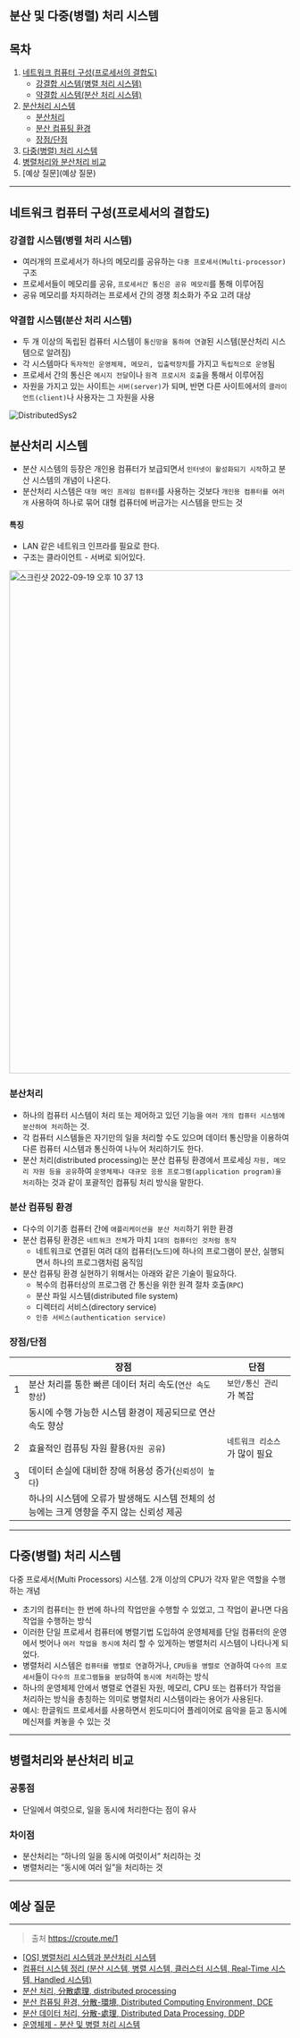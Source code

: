 ## 분산 및 다중(병렬) 처리 시스템

## 목차

1. [네트워크 컴퓨터 구성(프로세서의 결합도)](#네트워크-컴퓨터-구성프로세서의-결합도)
    - [강결합 시스템(병렬 처리 시스템)](#강결합-시스템병렬-처리-시스템)
    - [약결합 시스템(분산 처리 시스템)](#약결합-시스템분산-처리-시스템)
1. [분산처리 시스템](#분산처리-시스템)
    - [분산처리](#분산처리)
    - [분산 컴퓨팅 환경](#분산-컴퓨팅-환경)
    - [장점/단점](#장점단점)
1. [다중(병렬) 처리 시스템](#다중병렬-처리-시스템)
1. [병렬처리와 분산처리 비교]()
1. [예상 질문](예상 질문)

---

## 네트워크 컴퓨터 구성(프로세서의 결합도)

### 강결합 시스템(병렬 처리 시스템)

- 여러개의 프로세서가 하나의 메모리를 공유하는 `다중 프로세서(Multi-processor)` 구조
- 프로세서들이 메모리를 공유, `프로세서간 통신은 공유 메모리`를 통해 이루어짐
- 공유 메모리를 차지하려는 프로세서 간의 경쟁 최소화가 주요 고려 대상

### 약결합 시스템(분산 처리 시스템)

- 두 개 이상의 독립된 컴퓨터 시스템이 `통신망을 통하여 연결`된 시스템(분산처리 시스템으로 알려짐)
- 각 시스템마다 `독자적인 운영체제, 메모리, 입출력장치`를 가지고 `독립적으로 운영`됨
- 프로세서 간의 통신은 `메시지 전달`이나 `원격 프로시저 호출`을 통해서 이루어짐
- 자원을 가지고 있는 사이트는 `서버(server)`가 되며, 반면 다른 사이트에서의 `클라이언트(client)`나 사용자는 그 자원을 사용

![DistributedSys2](https://user-images.githubusercontent.com/75410527/191037669-e2661ceb-205e-4ced-8466-6ad1d06f94b0.png)

## 분산처리 시스템

- 분산 시스템의 등장은 개인용 컴퓨터가 보급되면서 `인터넷이 활성화되기 시작`하고 분산 시스템의 개념이 나온다.
- 분산처리 시스템은 `대형 메인 프레임 컴퓨터`를 사용하는 것보다 `개인용 컴퓨터를 여러 개` 사용하여 하나로 묶어 대형 컴퓨터에 버금가는 시스템을 만드는 것

#### 특징

- LAN 같은 네트워크 인프라를 필요로 한다.
- 구조는 클라이언트 - 서버로 되어있다.

<img width="900" alt="스크린샷 2022-09-19 오후 10 37 13" src="https://user-images.githubusercontent.com/75410527/191030512-ca002929-577b-458f-b66e-5dc0d81413c5.png">

### 분산처리

- 하나의 컴퓨터 시스템이 처리 또는 제어하고 있던 기능을 `여러 개의 컴퓨터 시스템에 분산하여 처리`하는 것.
- 각 컴퓨터 시스템들은 자기만의 일을 처리할 수도 있으며 데이터 통신망을 이용하여 다른 컴퓨터 시스템과 통신하여 나누어 처리하기도 한다.
- 분산 처리(distributed processing)는 분산 컴퓨팅 환경에서 프로세싱 `자원, 메모리 자원 등을 공유`하여 `운영체제나 대규모 응용 프로그램(application program)을 처리`하는 것과 같이 포괄적인 컴퓨팅 처리 방식을 말한다. 

### 분산 컴퓨팅 환경

- 다수의 이기종 컴퓨터 간에 `애플리케이션을 분산 처리`하기 위한 환경
- 분산 컴퓨팅 환경은 `네트워크 전체`가 마치 `1대의 컴퓨터인 것처럼 동작`
  - 네트워크로 연결된 여려 대의 컴퓨터(노드)에 하나의 프로그램이 분산, 실행되면서 하나의 프로그램처럼 움직임
- 분산 컴퓨팅 환경 실현하기 위해서는 아래와 같은 기술이 필요하다. 
    - 복수의 컴퓨터상의 프로그램 간 통신을 위한 원격 절차 호출(`RPC`)
    - 분산 파일 시스템(distributed file system)
    - 디렉터리 서비스(directory service)
    - `인증 서비스(authentication service)`

### 장점/단점

|   | 장점                                                                                     | 단점                        |
|---|------------------------------------------------------------------------------------------|-----------------------------|
| 1 | 분산 처리를 통한 빠른 데이터 처리 속도(`연산 속도 향상`)                                   | `보안/통신 관리`가 복잡       |
|   | 동시에 수행 가능한 시스템 환경이 제공되므로 연산 속도 향상                               |                             |
| 2 | 효율적인 컴퓨팅 자원 활용(`자원 공유`)                                                     | `네트워크 리소스`가 많이 필요 |
| 3 | 데이터 손실에 대비한 장애 허용성 증가(`신뢰성이 높다`)                                            |                             |
|   | 하나의 시스템에 오류가 발생해도 시스템 전체의 성능에는 크게 영향을 주지 않는 신뢰성 제공 |                             |

---

## 다중(병렬) 처리 시스템

다중 프로세서(Multi Processors) 시스템.
2개 이상의 CPU가 각자 맡은 역할을 수행하는 개념



- 초기의 컴퓨터는 한 번에 하나의 작업만을 수행할 수 있었고, 그 작업이 끝나면 다음 작업을 수행하는 방식 
- 이러한 단일 프로세서 컴퓨터에 병렬기법 도입하여 운영체제를 단일 컴퓨터의 운영에서 벗어나 `여러 작업을 동시에` 처리 할 수 있게하는 병렬처리 시스템이 나타나게 되었다. 
- 병렬처리 시스템은 `컴퓨터를 병렬로 연결`하거나, `CPU등을 병렬로 연결`하여 `다수의 프로세서`들이 `다수의 프로그램들을 분담`하여 `동시에 처리`하는 방식 
- 하나의 운영체제 안에서 병렬로 연결된 자원, 메모리, CPU 또는 컴퓨터가 작업을 처리하는 방식을 총칭하는 의미로 병렬처리 시스템이라는 용어가 사용된다. 
- 예시: 한글워드 프로세서를 사용하면서 윈도미디어 플레이어로 음악을 듣고 동시에 메신져를 켜놓을 수 있는 것

---

## 병렬처리와 분산처리 비교

### 공통점

- 단일에서 여럿으로, 일을 동시에 처리한다는 점이 유사

### 차이점

- 분산처리는 “하나의 일을 동시에 여럿이서” 처리하는 것
- 병렬처리는 “동시에 여러 일”을 처리하는 것


---

## 예상 질문

---

> 출처
> https://croute.me/1

- [[OS] 병렬처리 시스템과 분산처리 시스템](https://croute.me/1)
- [컴퓨터 시스템 정리 (분산 시스템, 병렬 시스템, 클러스터 시스템, Real-Time 시스템, Handled 시스템)](https://enlqn1010.tistory.com/31)
- [분산 처리, 分散處理, distributed processing](http://terms.tta.or.kr/dictionary/dictionaryView.do?subject=%EB%B6%84%EC%82%B0+%EC%B2%98%EB%A6%AC)
- [분산 컴퓨팅 환경, 分散-環境, Distributed Computing Environment, DCE](http://terms.tta.or.kr/dictionary/dictionaryView.do?subject=%EB%B6%84%EC%82%B0+%EC%BB%B4%ED%93%A8%ED%8C%85+%ED%99%98%EA%B2%BD)
- [분산 데이터 처리, 分散-處理, Distributed Data Processing, DDP](http://terms.tta.or.kr/dictionary/dictionaryView.do?word_seq=041645-3)
- [운영체제 - 분산 및 병렬 처리 시스템](https://leleluv1122.github.io/technical_interview/tech_interview_10/)


